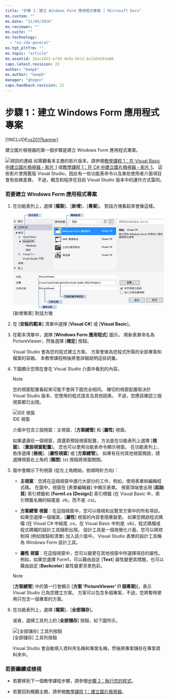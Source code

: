 ```yaml
---
title: "步驟 1：建立 Windows Form 應用程式專案 | Microsoft Docs"
ms.custom: ""
ms.date: "11/04/2016"
ms.reviewer: ""
ms.suite: ""
ms.technology: 
  - "vs-ide-general"
ms.tgt_pltfrm: ""
ms.topic: "article"
ms.assetid: 16ac2422-e720-4e3a-b511-bc2a54201a86
caps.latest.revision: 22
author: "kempb"
ms.author: "kempb"
manager: "ghogen"
caps.handback.revision: 22
---
```

# 步驟 1：建立 Windows Form 應用程式專案
[!INCLUDE[vs2017banner](../code-quality/includes/vs2017banner.md)]

建立圖片檢視器的第一個步驟是建立 Windows Form 應用程式專案。  
  
 ![視訊的連結](../data-tools/media/playvideo.png "PlayVideo") 如需觀看本主題的影片版本，請參閱[教學課程 1：在 Visual Basic 中建立圖片檢視器 \- 影片 1](http://go.microsoft.com/fwlink/?LinkId=205209) 或[教學課程 1：在 C\# 中建立圖片檢視器 \- 影片 1](http://go.microsoft.com/fwlink/?LinkId=205199)。  這些影片使用舊版 Visual Studio，因此有一些功能表命令以及某些使用者介面項目會有些微差異。  不過，概念和程序在目前 Visual Studio 版本中的運作方式雷同。  
  
### 若要建立 Windows Form 應用程式專案  
  
1.  在功能表列上，選擇 \[**檔案**\]、\[**新增**\]、\[**專案**\]。  對話方塊看起來會像這樣。  
  
     ![&#91;新增專案&#93; 對話方塊](../ide/media/newprojectdialogcallouts.png "NewProjectDialogCallouts")  
\[新增專案\] 對話方塊  
  
2.  在 \[**安裝的範本**\] 清單中選擇 \[**Visual C\#**\] 或 \[**Visual Basic**\]。  
  
3.  在範本清單中，選擇 \[**Windows Form 應用程式**\] 圖示。  將新表單命名為 PictureViewer，然後選擇 \[**確定**\] 按鈕。  
  
     Visual Studio 會為您的程式建立方案。  方案會做為您程式所需的全部專案和檔案的容器。  本教學課程稍後將會詳細說明這些詞彙。  
  
4.  下圖顯示您現在會在 Visual Studio 介面中看到的內容。  
  
    > [!NOTE]
    >  您的視窗配置看起來可能不會與下圖完全相同。  確切的視窗配置取決於 Visual Studio 版本、您使用的程式語言及其他因素。  不過，您應該確認三個視窗都已出現。  
  
     ![IDE 視窗](../ide/media/express_ideoverview_visio.png "Express\_IDEOverview\_Visio")  
IDE 視窗  
  
     介面中包含三個視窗：主視窗、\[**方案總管**\] 和 \[**屬性**\] 視窗。  
  
     如果遺漏任一個視窗，請還原預設視窗配置，方法是在功能表列上選擇 \[**視窗**\]、\[**重設視窗配置**\]。  您也可以使用功能表命令顯示視窗。  在功能表列上，依序選擇 \[**檢視**\]、\[**屬性視窗**\] 或 \[**方案總管**\]。  如果有任何其他視窗開啟，請選擇視窗右上角的 \[**關閉**\] \(x\) 按鈕將視窗關閉。  
  
5.  圖中會顯示下列視窗 \(從左上角開始，依順時針方向\)：  
  
    -   **主視窗**：您將在這個視窗中進行大部分的工作，例如，使用表單和編輯程式碼。  在圖中，視窗在 \[表單編輯器\] 中顯示表單。  視窗頂端會出現 \[**起始頁**\] 索引標籤和 \[**Form1.cs \[Design\]**\] 索引標籤 \(在 Visual Basic 中，索引標籤名稱的結尾是 .vb，而不是 .cs\)。  
  
    -   **方案總管 視窗**：在這個視窗中，您可以檢視和巡覽至方案中的所有項目。  如果您選擇一個檔案，\[**屬性**\] 視窗的內容會隨著變更。  如果您開啟程式碼檔 \(在 Visual C\# 中結尾 .cs，在 Visual Basic 中則是 .vb\)，程式碼檔或程式碼檔的設計工具隨即出現。  設計工具是一個視覺化介面，您可以將控制項 \(例如按鈕和清單\) 加入該介面中。  Visual Studio 表單的設計工具稱為 Windows Form 設計工具。  
  
    -   **屬性 視窗**：在這個視窗中，您可以變更在其他視窗中所選擇項目的屬性。  例如，如果您選擇 Form1，可以藉由設定 \[**Text**\] 屬性變更其標題，也可以藉由設定 \[**Backcolor**\] 屬性變更背景色彩。  
  
    > [!NOTE]
    >  \[**方案總管**\] 中的第一行會顯示 \[**方案 'PictureViewer' \(1 個專案\)**\]，表示 Visual Studio 已為您建立方案。  方案可以包含多個專案，不過，您將暫時使用只包含一個專案的方案。  
  
6.  在功能表列上，選擇 \[**檔案**\]、\[**全部儲存**\]。  
  
     或者，選擇工具列上的 \[**全部儲存**\] 按鈕，如下圖所示。  
  
     ![&#91;全部儲存&#93; 工具列按鈕](../ide/media/express_iconsaveall.png "Express\_IconSaveAll")  
\[全部儲存\] 工具列按鈕  
  
     Visual Studio 會自動填入資料夾名稱和專案名稱，然後將專案儲存在專案資料夾中。  
  
### 若要繼續或檢視  
  
-   若要移到下一個教學課程步驟，請參閱[步驟 2：執行您的程式](../ide/step-2-run-your-program.md)。  
  
-   若要回到概觀主題，請參閱[教學課程 1：建立圖片檢視器](../ide/tutorial-1-create-a-picture-viewer.md)。